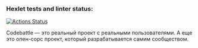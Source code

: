### Hexlet tests and linter status:
[![Actions Status](https://github.com/OuterHvn/qa-engineer-project-85/actions/workflows/hexlet-check.yml/badge.svg)](https://github.com/OuterHvn/qa-engineer-project-85/actions)

Codebattle — это реальный проект с реальными пользователями. А еще это опен-сорс проект, который разрабатывается самим сообществом.
